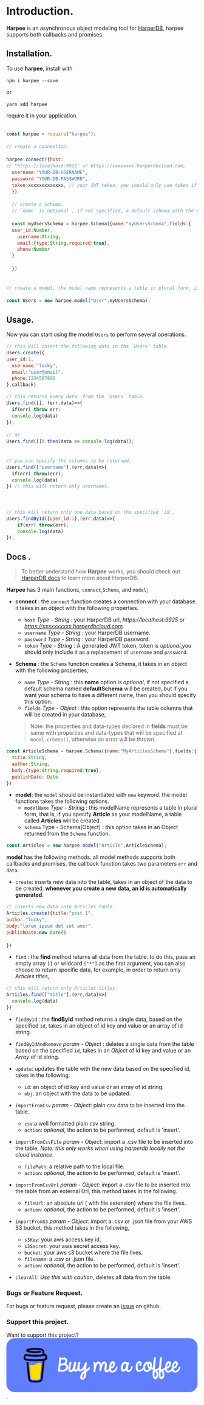 
# Introduction.
**Harpee** is an asynchronous object modeling tool for [HarperDB](https://harperdb.io/?utm_source=luckyvictory), harpee supports both callbacks and promises.


## Installation.
To use **harpee**, install with

`npm i harpee --save`

or 

`yarn add harpee`

require it in your application.

```js

const harpee = require("harpee");

// create a connection.

harpee.connect({host:
// "https://localhost:9925" or https://xxxxxxxx.harperdbcloud.com,
  username:"YOUR-DB-USERNAME",
  password:"YOUR-DB-PASSWORD",
  token:xcxxxxxxxxxxx, // your JWT token, you should only use token if no `username` and `password`.
  })
  
  // create a Schema.
  // `name` is optional , if not specified, a default schema with the name `defaultSchema` will be created.
  
  const myUsersSchema = harpee.Schema({name:"myUsersSchema",fields:{
  user_id:Number,
    username:String,
    email:{type:String,required:true},
    phone:Number
  }
    
  })


// create a model, the model name represents a table in plural form, if you declare "User" as your model name, a table of "Users" will be created.

const Users = new harpee.model("User",myUsersSchema);

```
## Usage.
Now you can start using the model `Users` to perform several operations.
```js
// this will insert the following data in the `Users` table.
Users.create({
user_id:1,
  username:"lucky",
  email:"user@email",
  phone:1234567890
},callback)

```
```js
// this returns every data  from the `Users` table.
Users.find([], (err,data)=>{
  if(err) throw err;
  console.log(data)
});

// or
Users.find([]).then(data => console.log(data));


// you can specify the columns to be returned.
Users.find(["username"],(err,data)=>{
  if(err) throw(err);
  console.log(data)
}) // this will return only usernames.



// this will return only one data based on the specified `id`,
Users.findById({user_id:1},(err,data)=>{
    if(err) throw(err);
    console.log(data)
});

```
## Docs .
> To better understand how **Harpee** works, you should check out [HarperDB docs](https://harperdb.io/docs/overview/?utm_source=luckyvictory) to learn more about HarperDB.


**Harpee** has 3 main functions, `connect`,`Schema`, and `model`;
- **connect** : the `connect` function creates a connection with your database. it takes in an object with the following properties.
  - `host` *Type - String* : your HarperDB url, *https://localhost:9925* or *https://xxxxxxxxxx.harperdbcloud.com*.
  - `username` *Type - String* : your HarperDB username.
  - `password` *Type - String* : your HarperDB password.
  - `token` *Type - String* : A generated JWT token, token is *optional*,you should only include it as a replacement of `username` and `password`. 

- **Schema** : the `Schema` function creates a Schema, it takes in an object with the following properties, 
   - `name` *Type - String* : this **name** option is *optional*, if not specified a default schema named **defaultSchema** will be created, but if you want your schema to have a different name, then you should specify this option. 
   - `fields` *Type - Object* : this option represents the table columns that will be created in your database,
  > Note: the properties and data-types declared in **fields** must be same with properties and data-types that will be specified at `model.create()`, otherwise an error will be thrown. 
```js
const ArticleSchema = harpee.Schema({name:"MyArticlesSchema"},fields:{
  title:String,
  author:String,
  body:{type:String,required:true},
  publishDate: Date
})
```
 
- **model**: the `model` should be instantiated with `new` keyword. the model functions takes the following options.
  - `modelName` *Type - Striníg* : this modelName represents a table in plural form, that is, if you specify **Article** as your modelName, a table called **Articles** will be created.
  - `schema` Type - Schema(Object) : this option takes in an Object returned from the `Schema` function.
```js
const Articles = new harpee.model("Article",ArticleSchema);

```

   **model** has the following methods. all model methods supports both callbacks and promises, the callback function takes two parameters `err` and `data`.
  - `create`: inserts new data into the table, takes in an object of the data to be created. **whenever you create a new data, an id is automatically generated**.

  ```js
  // inserts new data into Articles table.
  Articles.create({title:"post 1", 
  author:"lucky",
  body:"lorem ipsum dot set amor",
  publishDate:new Date()
    
  })
  ```
  - `find` : the **find** method returns all data from the table. to do this, pass an empty array `[]` or wildcard `["*"]` as the first argument, you can also choose to return specific data, for example, in order to return only *Articles titles*, 
  ```js
  // this will return only Articles titles.
  Articles.find(["title"],(err,data)=>{
    console.log(data)
  })
  ```
  - `findById` : the **findById** method returns a single data, based on the specified `id`, takes in an object of id key and value or an array of id string. 
  - `findByIdAndRemove` *param - Object* : deletes a single data from the table based on the specified `id`, takes in an *Object* of id key and value or an *Array* of id string.
  - `update`: updates the table with the new data based on the specified id, takes in the following.
    - `id`: an object of id key and value or an array of id string.
    - `obj`: an object with the data to be updated.
  - `importFromCsv` *param - Object*: plain csv data to be inserted into the table.
    - `csv`:a well formatted plain csv string.   
    - `action`: *optional*, the action to be performed, default is 'insert'.

  - `importFromCsvFile` *param - Object*: import a .csv file to be inserted into the table, *Note: this only works when using harperdb locally not the cloud instance*.
    - `filePath`: a relative path to the local file. 
    - `action`: *optional*, the action to be performed, default is 'insert'.
 
  - `importFromCsvUrl` *param - Object*: import a .csv file to be inserted into the table from an external Url, this method takes in the following.
    - `fileUrl`: an absolute url ( with file extension) where the file lives.
    - `action`: *optional*, the action to be performed, default is 'insert'.
  - `importFromS3` *param - Object*: import a .csv or .json file from your AWS S3 bucket, this method takes in the following,
    - `s3Key`: your aws access key id.
    - `s3Secret`: your aws secret access key.
    - `bucket`: your aws s3 bucket where the file lives.
    - `filename`: a .csv or .json file.
    - `action`: *optional*, the action to be performed, default is 'insert'.
  - `clearAll`: *Use this with caution*, deletes all data from the table.
### Bugs or Feature Request.
For bugs or feature request, please create an [issue](https://github.com/lucky-victory/harpee/issues) on github.

### Support this project.
Want to support this project? [![Buy me a coffee](https://raw.githubusercontent.com/Lucky-victory/folio/main/files/images/blue-button.png)](https://buymeacoffee.com/luckyvictory).
